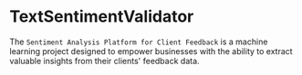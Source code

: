 # TextSentimentValidator
The `Sentiment Analysis Platform for Client Feedback` is a machine learning project designed to empower businesses with the ability to extract valuable insights from their clients' feedback data.
